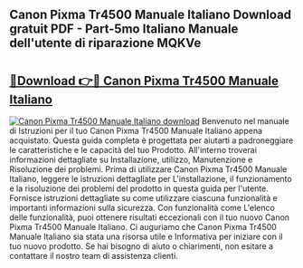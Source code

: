 ## Canon Pixma Tr4500 Manuale Italiano Download gratuit PDF - Part-5mo Italiano Manuale dell'utente di riparazione MQKVe

# <h2><a href="http://dfafwsr.blite.top/?on=Canon+Pixma+Tr4500+Manuale+Italiano">🔗Download 👉🔴 Canon Pixma Tr4500 Manuale Italiano</a></h2>

[![Canon Pixma Tr4500 Manuale Italiano download](https://i.imgur.com/lujVjoI.png)](http://dfafwsr.blite.top/?on=Canon+Pixma+Tr4500+Manuale+Italiano)
Benvenuto nel manuale di Istruzioni per il tuo Canon Pixma Tr4500 Manuale Italiano appena acquistato. Questa guida completa è progettata per aiutarti a padroneggiare le caratteristiche e le capacità del tuo Prodotto. All'interno troverai informazioni dettagliate su Installazione, utilizzo, Manutenzione e Risoluzione dei problemi. Prima di utilizzare Canon Pixma Tr4500 Manuale Italiano, leggere le istruzioni dettagliate per L'installazione, il funzionamento e la risoluzione dei problemi del prodotto in questa guida per l'utente. Fornisce istruzioni dettagliate su come utilizzare ciascuna funzionalità e importanti informazioni sulla sicurezza. Con funzionalità come L'elenco delle funzionalità, puoi ottenere risultati eccezionali con il tuo nuovo Canon Pixma Tr4500 Manuale Italiano. Ci auguriamo che Canon Pixma Tr4500 Manuale Italiano sia stata una risorsa utile e Informativa per iniziare con il tuo nuovo prodotto. Se hai bisogno di aiuto o chiarimenti, non esitare a contattare il nostro team di assistenza clienti.

